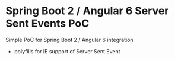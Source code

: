# Spring Boot 2 / Angular 6 Server Sent Events PoC

Simple PoC for Spring Boot 2 / Angular 6 integration

+ polyfills for IE support of Server Sent Event
